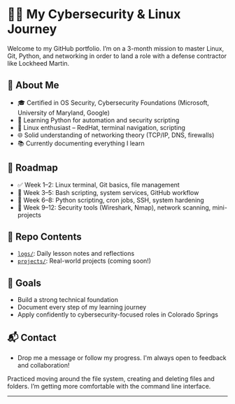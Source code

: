 # 👨‍💻 My Cybersecurity & Linux Journey

Welcome to my GitHub portfolio. I’m on a 3-month mission to master Linux, Git, Python, and networking in order to land a role with a defense contractor like Lockheed Martin.

## 🚀 About Me

- 🎓 Certified in OS Security, Cybersecurity Foundations (Microsoft, University of Maryland, Google)
- 🐍 Learning Python for automation and security scripting
- 🐧 Linux enthusiast – RedHat, terminal navigation, scripting
- 🌐 Solid understanding of networking theory (TCP/IP, DNS, firewalls)
- 📚 Currently documenting everything I learn

## 🧭 Roadmap

- ✅ Week 1–2: Linux terminal, Git basics, file management
- 🔄 Week 3–5: Bash scripting, system services, GitHub workflow
- 🔄 Week 6–8: Python scripting, cron jobs, SSH, system hardening
- 🔄 Week 9–12: Security tools (Wireshark, Nmap), network scanning, mini-projects

## 📂 Repo Contents

- [`logs/`](./logs): Daily lesson notes and reflections
- [`projects/`](./projects): Real-world projects (coming soon!)

## 🧠 Goals

- Build a strong technical foundation
- Document every step of my learning journey
- Apply confidently to cybersecurity-focused roles in Colorado Springs

## 📬 Contact

- Drop me a message or follow my progress. I'm always open to feedback and collaboration!

Practiced moving around the file system, creating and deleting files and folders. I’m getting more comfortable with the command line interface.

---
